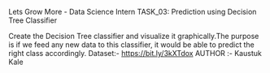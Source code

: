 Lets Grow More - Data Science Intern TASK_03: Prediction using Decision Tree Classifier

Create the Decision Tree classifier and visualize it graphically.The purpose is if we feed any new data to this classifier, it would be able to  predict the right class accordingly. 
Dataset:- https://bit.ly/3kXTdox
AUTHOR :- Kaustuk Kale
